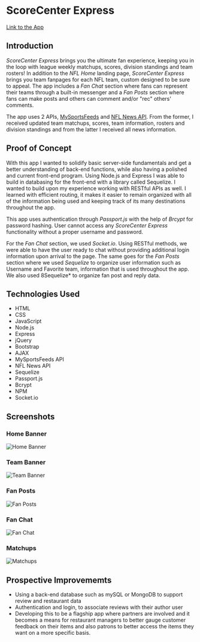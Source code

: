 # ScoreCenter Express

[Link to the App](http://scorecenterexpress.herokuapp.com)


## Introduction

*ScoreCenter Express* brings you the ultimate fan experience, keeping you in the loop with league weekly matchups, scores, division standings and team rosters! In addition to the *NFL Home* landing page, *ScoreCenter Express* brings you team fanpages for each NFL team, custom designed to be sure to appeal. The app includes a *Fan Chat* section where fans can represent their teams through a built-in messenger and a *Fan Posts* section where fans can make posts and others can comment and/or "rec" others' comments.

The app uses 2 APIs, [MySportsFeeds](MySportsFeeds.com) and [NFL News API](Newsapi.org/s/nfl-news-api). From the former, I received updated team matchups, scores, team information, rosters and division standings and from the latter I received all news information.


## Proof of Concept

With this app I wanted to solidify basic server-side fundamentals and get a better understanding of back-end functions, while also having a polished and current front-end program. Using Node.js and Express I was able to build in databasing for the front-end with a library called Sequelize. I wanted to build upon my experience working with RESTful APIs as well. I learned with efficient routing, it makes it easier to remain organized with all of the information being used and keeping track of its many destinations throughout the app.

This app uses authentication through *Passport.js* with the help of *Brcypt* for password hashing. User cannot access any *ScoreCenter Express* functionality without a proper username and password.

For the *Fan Chat* section, we used *Socket.io*. Using RESTful methods, we were able to have the user ready to chat without providing additional login information upon arrival to the page. The same goes for the *Fan Posts* section where we used *Sequelize* to organize user information such as Username and Favorite team, information that is used throughout the app. We also used 8Sequelize* to organize fan post and reply data.


## Technologies Used

* HTML
* CSS
* JavaScript
* Node.js
* Express
* jQuery
* Bootstrap
* AJAX
* MySportsFeeds API
* NFL News API
* Sequelize
* Passport.js
* Bcrypt
* NPM
* Socket.io


## Screenshots

### Home Banner
![Home Banner](//public/photos/screenshot4.jpg)

### Team Banner
![Team Banner](//public/photos/screenshot1.jpg)

### Fan Posts
![Fan Posts](//public/photos/screenshot2.jpg)

### Fan Chat
![Fan Chat](//public/photos/screenshot3.jpg)

### Matchups
![Matchups](//public/photos/screenshot5.jpg)



## Prospective Improvememts

* Using a back-end database such as mySQL or MongoDB to support review and restaurant data
* Authentication and login, to associate reviews with their author user
* Developing this to be a flagship app where partners are involved and it becomes a means for restaurant managers to better gauge customer feedback on their items and also patrons to better access the items they want on a more specific basis.
